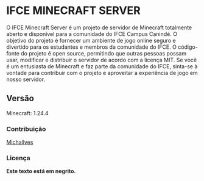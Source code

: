 <h1> IFCE MINECRAFT SERVER </h1>

O IFCE Minecraft Server é um projeto de servidor de Minecraft totalmente aberto e disponível para a comunidade do IFCE Campus Canindé. O objetivo do projeto é fornecer um ambiente de jogo online seguro e divertido para os estudantes e membros da comunidade do IFCE. O código-fonte do projeto é open source, permitindo que outras pessoas possam usar, modificar e distribuir o servidor de acordo com a licença MIT. Se você é um entusiasta de Minecraft e faz parte da comunidade do IFCE, sinta-se à vontade para contribuir com o projeto e aproveitar a experiência de jogo em nosso servidor.

<h2> Versão </h2>

Minecraft: 1.24.4

<h3> Contribuição </h3>

<a href="https://github.com/Michallves">Michallves</a>

<h3> Licença </h3>

<strong>Este texto está em negrito.</strong>




